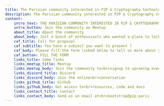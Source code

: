 ```yaml
---
title: The Parisian community interested in P2P & Cryptography technologies
description: The Parisian community interested in P2P & Cryptography technologies
content:
    intro_text: THE PARISIAN COMMUNITY INTERESTED IN P2P & CRYPTOGRAPHY TECHNOLOGIES
    intro_button: Join the community on Meetup
    about_title: About the community
    about_body: Just a bunch of enthousiasts who wanted a place to talk, exchange last news and share ideas around P2P & Cryptography technologies in Paris
    caf_title: Call for proposal
    caf_subtitle: You have a subject you want to present ?
    caf_body: Please fill the form linked below to tell us more about your idea
    caf_button: FILL THE FORM
    links_title: Some links
    links_meetup_title: Meetup
    links_meetup_body: Join the community to<br>signup to upcoming events
    links_discord_title: Discord
    links_discord_body: Join the online<br>conversation
    links_github_title: Github
    links_github_body: Get access to<br>resources, code and docs
    links_contact_title: Contact
    links_contact_body: Send us an email at<br>bootstrap@p2p.paris
---
```

